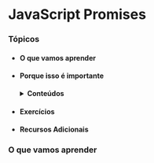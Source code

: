 # JavaScript Promises

### Tópicos
* #### O que vamos aprender
* #### Porque isso é importante
  <details>
    <summary> <strong>Conteúdos</strong> </summary>
    
    1. Application Programming Interface (API) 
    2. Relembrando o fluxo assíncrono
    3. Promises
    4. Para fixar
  </details> 
  
* #### Exercícios
* #### Recursos Adicionais

### O que vamos aprender
